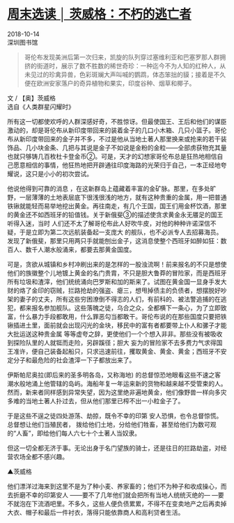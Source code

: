 <link href="../../../css/style.css" rel="stylesheet" type="text/css" />

# [周末选读 │ 茨威格：不朽的逃亡者](https://mp.weixin.qq.com/s?__biz=MjM5NTY5Njc4MQ==&mid=2651037083&idx=2&sn=97445a8b8a2bc3e734e9d435533a0bec&chksm=bd03a4798a742d6f8d11edd57e380131408f670e573a7768d1c3b9deb9fbd7db0eb2d30a2796&scene=21#wechat_redirect)

<span class="r">2018-10-14<br />深圳图书馆

> 哥伦布发现美洲后第一次归来，凯旋的队列穿过塞维利亚和巴塞罗那人群拥挤的街道时，展示了数不胜数的稀世奇珍：一种迄今不为人知的红种人，从未见过的珍禽异兽，色彩斑斓大声叫喊的鹦鹉，体态笨拙的貘；接着是不久便在欧洲安家落户的奇异植物和果实，印度谷种、烟草和椰子。

<span class="r">文 / 【奥】茨威格<br />选自《人类群星闪耀时》

<div class="p">

所有这一切都使欢呼的人群深感好奇，不胜惊讶。但最使国王、王后和他们的谋臣激动的，却是哥伦布从新印度带回来的装着金子的几口小木箱、几只小篮子。哥伦布从新印度带回来的金子并不多，不过是他从当地土著人那里换来或抢来的若干装饰品、几小块金条、几把与其说是金子不如说是金粉的金粒——全部虏获物充其量也就只够铸几百枚杜卡登金币②。可是，天才的幻想家哥伦布总是狂热地相信自己愿意相信的事情，他狂热地把开辟通往印度海路的光荣归于自己，一本正经地夸耀说，这只是小小的初次尝试。

他说他得到可靠的消息 ，在这新群岛上蕴藏着丰富的金矿脉。那里，在多处旷野，一层薄薄的土地表层底下很浅很浅的地方，就有这种贵重的金属，用一把普通铁锹就能轻而易举地挖出黄金。再往南走，有几个王国，国王们用金杯饮酒，那里的黄金还不如西班牙的铅值钱。关于新俄斐③的描述使贪求黄金永无餍足的国王听得入迷，当时 人们还不太了解哥伦布此人好吹牛皮，对他的种种许诺深信不疑，于是立即为第二次远航装备起一支庞大 的舰队，也不必派专人去招募海员。发现了新俄斐，那里只用两只手就能刨出金子，这消息使整个西班牙如醉如狂：数百人、数千人潮水般涌来，都要去那黄金国度。

可是，贪欲从城镇和乡村冲刷出来的是怎样的一股浊流啊！前来报名的不只是想使他们的族徽整个儿地镀上黄金的名门贵胄，不只是胆大鲁莽的冒险家，而是西班牙所有垃圾和渣滓，他们统统涌向巴罗斯和加的斯来了。试图在黄金国一显身手发大财的烙了金印的窃贼，拦路抢劫的强盗、瘪三，想甩掉债主的负债者，想摆脱好吵架的妻子的丈夫，所有这些穷困潦倒不得志的人们，有前科的、被法警追捕的在逃犯，都来报名参加舰队。这些落魄之徒，乌合之众，全都横下一条心，为了立即致富，什么暴力手段都敢用，什么罪恶勾当都敢干。哥伦布说的在那些国度只要把铁锹插进土里，面前就会出现闪光的金块，移民中的富有者都要带上仆人和骡子才能大批运送这种贵金属 等等虚夸之辞，更使他们一个个想入非非。那些没有被吸收到探险队里的人就铤而走险，另辟蹊径；胆大 妄为的冒险家不去多费力气求得国王准许，便自己装备起船只，只求迅速前往，攫取黄金、黄金、黄金；西班牙不安定分子和最危险的社会渣滓一下子都放出来了。

伊斯帕尼奥拉(即后来的圣多明各岛，又称海地) 的总督惊恐地眼看这些不速之客潮水般地涌上他管辖的岛屿。海船年复一年运来新的货物和越来越不受管束的人。然而，新来者同样感到异常失望，因为这里绝非遍地黄金，他们像野兽一样向多灾多难的当地土著人扑过去，但从他们那里已榨不出一小粒金子了。

于是这些不逞之徒四处游荡、劫掠，既令不幸的印第 安人恐惧，也令总督惊慌。总督想让他们当殖民者， 拨给他们土地，分给他们牲畜，甚至给他们为数可观 的“人畜”，即给他们每人六七十个土著人当奴隶。

但这一切全都无济于事。无论出身于名门望族的骑士，还是往日的拦路劫盗，对经营农场全都不感兴趣。

▲茨威格

他们漂洋过海来到这里不是为了种小麦、养家畜的；他们不为种子和收成操心，而去折磨不幸的印第安人 ——要不了几年他们就会把所有当地人统统灭绝的— —要不就泡在下流酒吧里。不多久，这些人便负债累累，不得不在变卖地产之后再卖掉大衣、帽子和最后一件衬衣，落得只能依靠商人和高利贷者生活。

